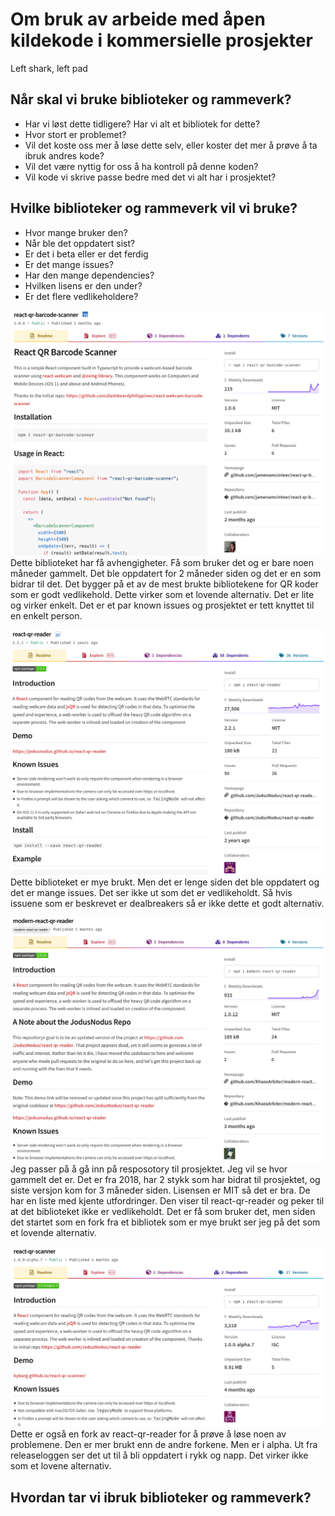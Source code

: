 # Om bruk av arbeide med åpen kildekode i kommersielle prosjekter

Left shark, left pad

## Når skal vi bruke biblioteker og rammeverk?
- Har vi løst dette tidligere? Har vi alt et bibliotek for dette?
- Hvor stort er problemet?
- Vil det koste oss mer å løse dette selv, eller koster det mer å prøve å ta ibruk andres kode?
- Vil det være nyttig for oss å ha kontroll på denne koden?
- Vil kode vi skrive passe bedre med det vi alt har i prosjektet?



## Hvilke biblioteker og rammeverk vil vi bruke?
- Hvor mange bruker den?
- Når ble det oppdatert sist?
- Er det i beta eller er det ferdig
- Er det mange issues?
- Har den mange dependencies?
- Hvilken lisens er den under?
- Er det flere vedlikeholdere?




![alt text](./react-qr-bardcode-scanner.png)
Dette biblioteket har få avhengigheter. Få som bruker det og er bare noen måneder gammelt. Det ble oppdatert for 2 måneder siden og det er en som bidrar til det. Det bygger på et av de mest brukte bibliotekene for QR koder som er godt vedlikehold. Dette virker som et lovende alternativ. Det er lite og virker enkelt. Det er et par known issues og prosjektet er tett knyttet til en enkelt person.

![alt text](./react-qr-reader.png)
Dette biblioteket er mye brukt. Men det er lenge siden det ble oppdatert og det er mange issues. Det ser ikke ut som det er vedlikeholdt. Så hvis issuene som er beskrevet er dealbreakers så er ikke dette et godt alternativ.

![alt text](./modern-react-qr-reader.png)
Jeg passer på å gå inn på resposotory til prosjektet. Jeg vil se hvor gammelt det er. Det er fra 2018, har 2 stykk som har bidrat til prosjektet, og siste versjon kom for 3 måneder siden. Lisensen er MIT så det er bra. De har en liste med kjente utfordringer. Den viser til react-qr-reader og peker til at det biblioteket ikke er vedlikeholdt. Det er få som bruker det, men siden det startet som en fork fra et bibliotek som er mye brukt ser jeg på det som et lovende alternativ.

![alt text](./react-qr-scanner.png)
Dette er også en fork av react-qr-reader for å prøve å løse noen av problemene. Den er mer brukt enn de andre forkene. Men er i alpha. Ut fra releaseloggen ser det ut til å bli oppdatert i rykk og napp. Det virker ikke som et lovene alternativ.

## Hvordan tar vi ibruk biblioteker og rammeverk?